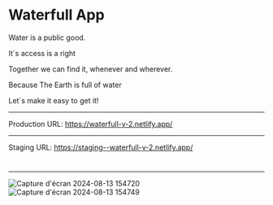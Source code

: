 # Waterfull App

Water is a public good.

It´s access is a right

Together we can find it,
whenever and wherever.

Because The Earth is full of water

Let´s make it easy to get it!

---
Production URL:
https://waterfull-v-2.netlify.app/

---
Staging URL:
https://staging--waterfull-v-2.netlify.app/

#

---



![Capture d'écran 2024-08-13 154720](https://github.com/user-attachments/assets/297d858a-8019-4814-9a67-ae9ebae3bb69)
![Capture d'écran 2024-08-13 154749](https://github.com/user-attachments/assets/2a9f36e4-bbb0-4044-a763-b1863ba47a30)
